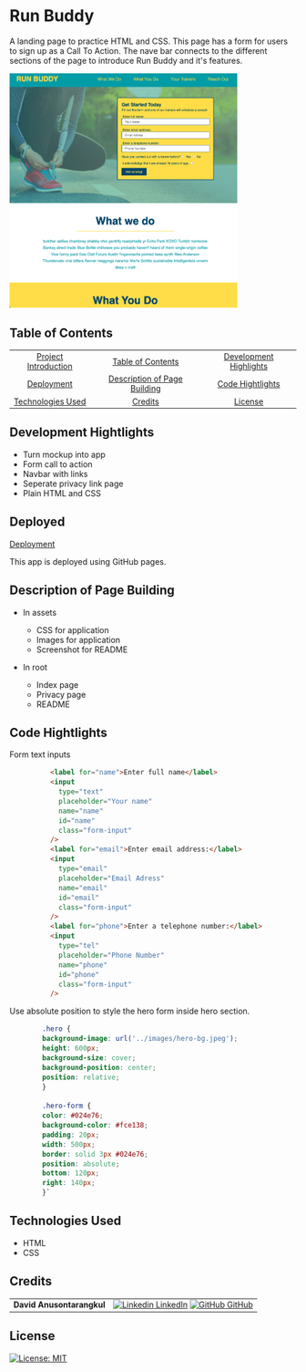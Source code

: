 # Run Buddy

A landing page to practice HTML and CSS. This page has a form for users to sign up as a Call To Action. The nave bar connects to the different sections of the page to introduce Run Buddy and it's features.

<img src="./assets/screenshot/landing.png" width="400" alt="screenshot">

## Table of Contents

|                                         |                                                               |                                                    |
| :-------------------------------------: | :-----------------------------------------------------------: | :------------------------------------------------: |
|   [Project Introduction](#Run-Buddy)    |            [Table of Contents](#table-of-contents)            | [Development Highlights](#development-hightlights) |
|         [Deployment](#deployed)         | [Description of Page Building](#Description-of-Page-Building) |       [Code Hightlights](#code-hightlights)        |
| [Technologies Used](#Technologies-Used) |                      [Credits](#Credits)                      |                [License](#License)                 |

## Development Hightlights

- Turn mockup into app
- Form call to action
- Navbar with links
- Seperate privacy link page
- Plain HTML and CSS

## Deployed

[Deployment](https://anusontarangkul.github.io/run-buddy/)

This app is deployed using GitHub pages.

## Description of Page Building

- In assets
  - CSS for application
  - Images for application
  - Screenshot for README
- In root

  - Index page
  - Privacy page
  - README

## Code Hightlights

Form text inputs

```HTML
          <label for="name">Enter full name</label>
          <input
            type="text"
            placeholder="Your name"
            name="name"
            id="name"
            class="form-input"
          />
          <label for="email">Enter email address:</label>
          <input
            type="email"
            placeholder="Email Adress"
            name="email"
            id="email"
            class="form-input"
          />
          <label for="phone">Enter a telephone number:</label>
          <input
            type="tel"
            placeholder="Phone Number"
            name="phone"
            id="phone"
            class="form-input"
          />
```

Use absolute position to style the hero form inside hero section.

```CSS
        .hero {
        background-image: url('../images/hero-bg.jpeg');
        height: 600px;
        background-size: cover;
        background-position: center;
        position: relative;
        }

        .hero-form {
        color: #024e76;
        background-color: #fce138;
        padding: 20px;
        width: 500px;
        border: solid 3px #024e76;
        position: absolute;
        bottom: 120px;
        right: 140px;
        }`
```

## Technologies Used

- HTML
- CSS

## Credits

|                           |                                                                                                                                                                                                       |
| ------------------------- | ----------------------------------------------------------------------------------------------------------------------------------------------------------------------------------------------------- |
| **David Anusontarangkul** | [![Linkedin](https://i.stack.imgur.com/gVE0j.png) LinkedIn](https://www.linkedin.com/in/anusontarangkul/) [![GitHub](https://i.stack.imgur.com/tskMh.png) GitHub](https://github.com/anusontarangkul) |

## License

[![License: MIT](https://img.shields.io/badge/License-MIT-yellow.svg)](https://opensource.org/licenses/MIT)
